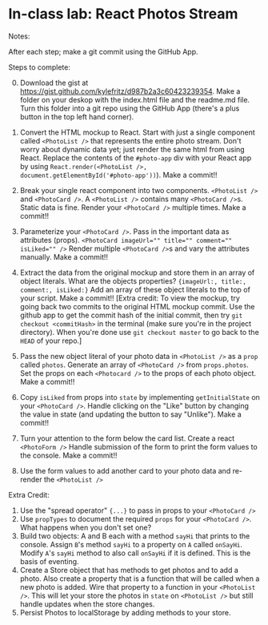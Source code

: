 # In-class lab: React Photos Stream

Notes:

After each step; make a git commit using the GitHub App.

Steps to complete:

 0. Download the gist at https://gist.github.com/kylefritz/d987b2a3c60423239354. Make a folder on your deskop with the index.html file and the readme.md file. Turn this folder into a git repo using the GitHub App (there's a plus button in the top left hand corner).
 
 1. Convert the HTML mockup to React. Start with just a single component called `<PhotoList />` that represents the entire photo stream. Don't worry about dynamic data yet; just render the same html from using React. Replace the contents of the `#photo-app` div with your React app by using `React.render(<PhotoList />, document.getElementById('#photo-app'))`). Make a commit!!

 2. Break your single react component into two components. `<PhotoList />` and `<PhotoCard />`. A `<PhotoList />` contains many `<PhotoCard />`s. Static data is fine. Render your `<PhotoCard />` multiple times.  Make a commit!!

 3. Parameterize your `<PhotoCard />`. Pass in the important data as attributes (props). `<PhotoCard imageUrl="" title="" comment="" isLiked="" />` Render multiple `<PhotoCard />`s and vary the attributes manually.  Make a commit!!

 4. Extract the data from the original mockup and store them in an array of object literals. What are the objects properties? `{imageUrl:, title:, comment:, isLiked:}` Add an array of these object literals to the top of your script. Make a commit!! [Extra credit: To view the mockup, try going back two commits to the original HTML mockup commit. Use the github app to get the commit hash of the initial commit, then try `git checkout <commitHash>` in the terminal (make sure you're in the project directory). When you're done use `git checkout master` to go back to the `HEAD` of your repo.]

 5. Pass the  new object literal of your photo data in `<PhotoList />` as a `prop` called `photos`. Generate an array of `<PhotoCard />` from `props.photos`. Set the props on each `<Photocard />` to the props of each photo object. Make a commit!!

 6. Copy `isLiked` from props into `state` by implementing `getInitialState` on your `<PhotoCard />`. Handle clicking on the "Like" button by changing the value in state (and updating the button to say "Unlike"). Make a commit!!

 7. Turn your attention to the form below the card list. Create a react `<PhotoForm />` Handle submission of the form to print the form values to the console. Make a commit!!

 8. Use the form values to add another card to your photo data and re-render the `<PhotoList />`

Extra Credit:
 1. Use the "spread operator" `{...}` to pass in props to your `<PhotoCard />`
 2. Use `propTypes` to document the required `props` for your `<PhotoCard />`. What happens when you don't set one?
 3. Build two objects: A and B each with a method `sayHi` that prints to the console. Assign `B`'s method `sayHi` to a property on `A` called `onSayHi`. Modify `A`'s `sayHi` method to also call `onSayHi` if it is defined. This is the basis of eventing.
 4. Create a Store object that has methods to get photos and to add a photo. Also create a property that is a function that will be called when a new photo is added. Wire that property to a function in your `<PhotoList />`. This will let your store the photos in `state` on `<PhotoList />` but still handle updates when the store changes.
 5. Persist Photos to localStorage by adding methods to your store.
